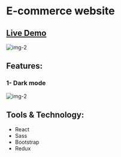 # E-commerce website
<h2><a href="https://shopping-37a99.web.app/">Live Demo</a></h2>


![img-2](https://user-images.githubusercontent.com/100860879/209667367-5bbf43bc-99bc-4541-afbf-801f606aa81c.jpg)



## Features:
### 1- Dark mode

![img-2](https://user-images.githubusercontent.com/100860879/209667772-b25e7104-4f92-4f64-8df3-9b578934896a.jpg)

## Tools & Technology:
* React
* Sass
* Bootstrap
* Redux
